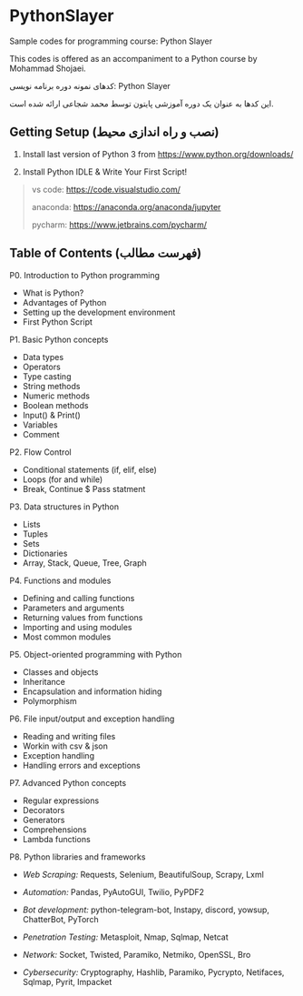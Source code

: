 # PythonSlayer

Sample codes for programming course: Python Slayer

This codes is offered as an accompaniment to a Python course by Mohammad Shojaei.


کدهای نمونه دوره برنامه نویسی: Python Slayer
 
این کدها به عنوان یک دوره آموزشی پایتون توسط محمد شجاعی ارائه شده است.


Getting Setup (نصب و راه اندازی محیط)
-------------

1) Install last version of Python 3 from https://www.python.org/downloads/

2) Install Python IDLE & Write Your First Script! 
> vs code: https://code.visualstudio.com/
> 
> anaconda: https://anaconda.org/anaconda/jupyter
> 
> pycharm: https://www.jetbrains.com/pycharm/

Table of Contents (فهرست مطالب)
-------------
P0. Introduction to Python programming 
- What is Python?
- Advantages of Python
- Setting up the development environment
- First Python Script 

P1. Basic Python concepts
- Data types 
- Operators
- Type casting
- String methods
- Numeric methods
- Boolean methods
- Input() & Print()
- Variables
- Comment

P2. Flow Control 
- Conditional statements (if, elif, else)
- Loops (for and while)
- Break, Continue $ Pass statment

P3. Data structures in Python 
- Lists
- Tuples
- Sets
- Dictionaries
- Array, Stack, Queue, Tree, Graph

P4. Functions and modules
- Defining and calling functions
- Parameters and arguments
- Returning values from functions
- Importing and using modules
- Most common modules

P5. Object-oriented programming with Python 
- Classes and objects
- Inheritance
- Encapsulation and information hiding
- Polymorphism

P6. File input/output and exception handling 
- Reading and writing files
- Workin with csv & json
- Exception handling
- Handling errors and exceptions

P7. Advanced Python concepts 
- Regular expressions
- Decorators
- Generators
- Comprehensions
- Lambda functions

P8. Python libraries and frameworks 
- *Web Scraping:* Requests, Selenium, BeautifulSoup, Scrapy, Lxml 

- *Automation:* Pandas, PyAutoGUI, Twilio, PyPDF2 

- *Bot development:* python-telegram-bot, Instapy, discord, yowsup, ChatterBot, PyTorch 

- *Penetration Testing:* Metasploit, Nmap, Sqlmap, Netcat

- *Network:* Socket, Twisted, Paramiko, Netmiko, OpenSSL, Bro

- *Cybersecurity:* Cryptography, Hashlib, Paramiko, Pycrypto, Netifaces, Sqlmap, Pyrit, Impacket



